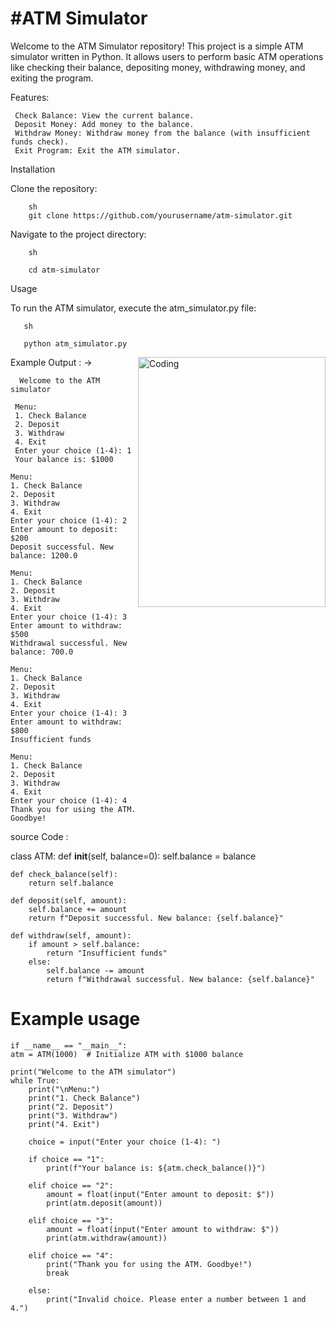 <h1>#ATM Simulator</h1>

Welcome to the ATM Simulator repository! This project is a simple ATM simulator written in Python. It allows users to perform basic ATM operations like checking their balance, depositing money, withdrawing money, and exiting the program.

Features:

     Check Balance: View the current balance.
     Deposit Money: Add money to the balance.
     Withdraw Money: Withdraw money from the balance (with insufficient funds check).
     Exit Program: Exit the ATM simulator.

Installation

  Clone the repository:

        sh
        git clone https://github.com/yourusername/atm-simulator.git
        
  Navigate to the project directory:

        sh

        cd atm-simulator

  Usage
  
  To run the ATM simulator, execute the atm_simulator.py file:

       sh

       python atm_simulator.py

<img align="right" alt="Coding" width="300" height="400" margin-left:-60px src="https://github.com/user-attachments/assets/6237303c-e29d-4d40-9d02-fefa7a928a9e">

Example Output : ->

      Welcome to the ATM simulator

     Menu:
     1. Check Balance
     2. Deposit
     3. Withdraw
     4. Exit
     Enter your choice (1-4): 1
     Your balance is: $1000

    Menu:
    1. Check Balance
    2. Deposit
    3. Withdraw
    4. Exit
    Enter your choice (1-4): 2
    Enter amount to deposit: $200
    Deposit successful. New balance: 1200.0

    Menu:
    1. Check Balance
    2. Deposit
    3. Withdraw
    4. Exit
    Enter your choice (1-4): 3
    Enter amount to withdraw: $500
    Withdrawal successful. New balance: 700.0

    Menu:
    1. Check Balance
    2. Deposit
    3. Withdraw
    4. Exit
    Enter your choice (1-4): 3
    Enter amount to withdraw: $800
    Insufficient funds

    Menu:
    1. Check Balance
    2. Deposit
    3. Withdraw
    4. Exit
    Enter your choice (1-4): 4
    Thank you for using the ATM. Goodbye!

    
source Code : 


   class ATM:
    def __init__(self, balance=0):
        self.balance = balance

    def check_balance(self):
        return self.balance

    def deposit(self, amount):
        self.balance += amount
        return f"Deposit successful. New balance: {self.balance}"

    def withdraw(self, amount):
        if amount > self.balance:
            return "Insufficient funds"
        else:
            self.balance -= amount
            return f"Withdrawal successful. New balance: {self.balance}"

# Example usage
    if __name__ == "__main__":
    atm = ATM(1000)  # Initialize ATM with $1000 balance

    print("Welcome to the ATM simulator")
    while True:
        print("\nMenu:")
        print("1. Check Balance")
        print("2. Deposit")
        print("3. Withdraw")
        print("4. Exit")

        choice = input("Enter your choice (1-4): ")

        if choice == "1":
            print(f"Your balance is: ${atm.check_balance()}")

        elif choice == "2":
            amount = float(input("Enter amount to deposit: $"))
            print(atm.deposit(amount))

        elif choice == "3":
            amount = float(input("Enter amount to withdraw: $"))
            print(atm.withdraw(amount))

        elif choice == "4":
            print("Thank you for using the ATM. Goodbye!")
            break

        else:
            print("Invalid choice. Please enter a number between 1 and 4.")


    
